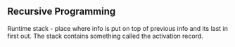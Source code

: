 ## Recursive Programming

Runtime stack - place where info is put on top of previous info and its last in first out. The stack contains something called the activation record.